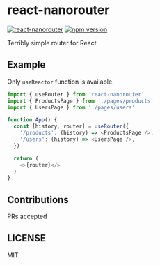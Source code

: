# react-nanorouter
[![react-nanorouter](https://circleci.com/gh/IzumiSy/react-nanorouter.svg?style=svg)](https://app.circleci.com/pipelines/github/IzumiSy/react-nanorouter)
[![npm version](https://badge.fury.io/js/%40izumisy%2Freact-nanorouter.svg)](https://www.npmjs.com/package/@izumisy/react-nanorouter)

Terribly simple router for React

## Example
Only `useReactor` function is available.
```javascript
import { useRouter } from 'react-nanorouter'
import { ProductsPage } from './pages/products'
import { UsersPage } from './pages/users'

function App() {
  const [history, router] = useRouter({
    '/products': (history) => <ProductsPage />,
    '/users': (history) => <UsersPage />,
  })

  return (
    <>{router}</>
  )
}
```

## Contributions
PRs accepted

## LICENSE
MIT
